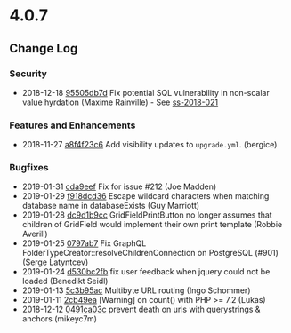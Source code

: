 # 4.0.7

<!--- Changes below this line will be automatically regenerated -->

## Change Log

### Security

 * 2018-12-18 [95505db7d](https://github.com/silverstripe/silverstripe-framework/commit/95505db7d666a75f249f65cb1af74dca01d39add) Fix potential SQL vulnerability in non-scalar value hyrdation (Maxime Rainville) - See [ss-2018-021](https://www.silverstripe.org/download/security-releases/ss-2018-021)

### Features and Enhancements

 * 2018-11-27 [a8f4f23c6](https://github.com/silverstripe/silverstripe-framework/commit/a8f4f23c660474e965b510ba1bb04bf7a145d5b0) Add visibility updates to `upgrade.yml`. (bergice)

### Bugfixes

 * 2019-01-31 [cda9eef](https://github.com/silverstripe/silverstripe-assets/commit/cda9eef992b70fd46377be6d4459260d31ea2215) Fix for issue #212 (Joe Madden)
 * 2019-01-29 [f918dcd36](https://github.com/silverstripe/silverstripe-framework/commit/f918dcd36a177adb8abee751d27a809f25a0afab) Escape wildcard characters when matching database name in databaseExists (Guy Marriott)
 * 2019-01-28 [dc9d1b9cc](https://github.com/silverstripe/silverstripe-framework/commit/dc9d1b9cc0d3b14929fe2675282980a2750fb4cf) GridFieldPrintButton no longer assumes that children of GridField would implement their own print template (Robbie Averill)
 * 2019-01-25 [0797ab7](https://github.com/silverstripe/silverstripe-asset-admin/commit/0797ab7762a4a64f2dc89c754a6bb04216b96fe1) Fix GraphQL FolderTypeCreator::resolveChildrenConnection on PostgreSQL (#901) (Serge Latyntcev)
 * 2019-01-24 [d530bc2fb](https://github.com/silverstripe/silverstripe-framework/commit/d530bc2fb6c8c290f1f75f39bc4ec898cc326cf1) fix user feedback when jquery could not be loaded (Benedikt Seidl)
 * 2019-01-13 [5c3b95ac](https://github.com/silverstripe/silverstripe-cms/commit/5c3b95ac8977f77e7d95d4da6333ca12b5ef465f) Multibyte URL routing (Ingo Schommer)
 * 2019-01-11 [2cb49ea](https://github.com/silverstripe/silverstripe-versioned/commit/2cb49ea79d6babb80289f170dc6102c82f5b0d69) [Warning] on count() with PHP &gt;= 7.2 (Lukas)
 * 2018-12-12 [0491ca03c](https://github.com/silverstripe/silverstripe-framework/commit/0491ca03cfcbd81690c54cc00f6234675978ef39) prevent death on urls with querystrings & anchors (mikeyc7m)
